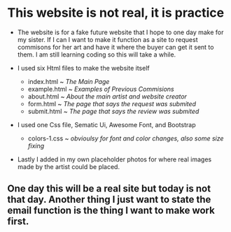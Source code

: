 # This website is not real, it is practice

- The website is for a fake future website that I hope to one day make for my sister. If I can I want to make it function as a site to request commisons for her art and have it where the buyer can get it sent to them. I am still learning coding so this will take a while.

- I used six Html files to make the website itself
    - index.html ~ *The Main Page*
    - example.html ~ *Examples of Previous Commisions*
    - about.html ~ *About the main artist and website creator*
    - form.html ~ *The page that says the request was submited*
    - submit.html ~ *The page that says the review was submited*

- I used one Css file, Sematic Ui, Awesome Font, and Bootstrap
    - colors-1.css ~ *obvioulsy for font and color changes, also some size fixing*

- Lastly I added in my own placeholder photos for where real images made by the artist could be placed.

## One day this will be a real site but today is not that day. Another thing I just want to state the email function is the thing I want to make work first.